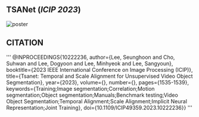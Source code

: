 ## TSANet (_ICIP 2023_)

![poster](./2081_eposter_ICIP2023-1.png)



## CITATION
'''
@INPROCEEDINGS{10222236,
  author={Lee, Seunghoon and Cho, Suhwan and Lee, Dogyoon and Lee, Minhyeok and Lee, Sangyoun},
  booktitle={2023 IEEE International Conference on Image Processing (ICIP)}, 
  title={Tsanet: Temporal and Scale Alignment for Unsupervised Video Object Segmentation}, 
  year={2023},
  volume={},
  number={},
  pages={1535-1539},
  keywords={Training;Image segmentation;Correlation;Motion segmentation;Object segmentation;Manuals;Benchmark testing;Video Object Segmentation;Temporal Alignment;Scale Alignment;Implicit Neural Representation;Joint Training},
  doi={10.1109/ICIP49359.2023.10222236}}
'''